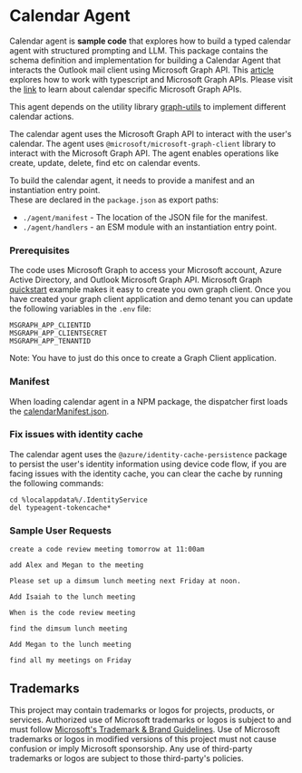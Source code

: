 # Calendar Agent

Calendar agent is **sample code** that explores how to build a typed calendar agent with structured prompting and LLM. This package contains the schema definition and implementation for building a Calendar Agent that interacts the Outlook mail client using Microsoft Graph API. This [article](https://learn.microsoft.com/en-us/graph/tutorials/typescript-app-only?tabs=aad) explores how to work with typescript and Microsoft Graph APIs. Please visit the [link](https://learn.microsoft.com/en-us/graph/api/resources/calendar?view=graph-rest-1.0) to learn about calendar specific Microsoft Graph APIs.

This agent depends on the utility library [graph-utils](../agentUtils/graphUtils/src/calendarClient.ts) to implement different calendar actions.

The calendar agent uses the Microsoft Graph API to interact with the user's calendar. The agent uses `@microsoft/microsoft-graph-client` library to interact with the Microsoft Graph API. The agent enables operations like create, update, delete, find etc on calendar events.

To build the calendar agent, it needs to provide a manifest and an instantiation entry point.  
These are declared in the `package.json` as export paths:

- `./agent/manifest` - The location of the JSON file for the manifest.
- `./agent/handlers` - an ESM module with an instantiation entry point.

### Prerequisites

The code uses Microsoft Graph to access your Microsoft account, Azure Active Directory, and Outlook Microsoft Graph API. Microsoft Graph [quickstart](https://developer.microsoft.com/en-us/graph/quick-start?state=option-typescript) example makes it easy to create you own graph client. Once you have created your graph client application and demo tenant you can update the following variables in the `.env` file:

```
MSGRAPH_APP_CLIENTID
MSGRAPH_APP_CLIENTSECRET
MSGRAPH_APP_TENANTID
```

Note: You have to just do this once to create a Graph Client application.

### Manifest

When loading calendar agent in a NPM package, the dispatcher first loads the [calendarManifest.json](./src/calendarManifest.json).

### Fix issues with identity cache

The calendar agent uses the `@azure/identity-cache-persistence` package to persist the user's identity information using device code flow, if you are facing issues with the identity cache, you can clear the cache by running the following commands:

```
cd %localappdata%/.IdentityService
del typeagent-tokencache*
```

### Sample User Requests

```
create a code review meeting tomorrow at 11:00am

add Alex and Megan to the meeting

Please set up a dimsum lunch meeting next Friday at noon.

Add Isaiah to the lunch meeting

When is the code review meeting

find the dimsum lunch meeting

Add Megan to the lunch meeting

find all my meetings on Friday
```

## Trademarks

This project may contain trademarks or logos for projects, products, or services. Authorized use of Microsoft
trademarks or logos is subject to and must follow
[Microsoft's Trademark & Brand Guidelines](https://www.microsoft.com/en-us/legal/intellectualproperty/trademarks/usage/general).
Use of Microsoft trademarks or logos in modified versions of this project must not cause confusion or imply Microsoft sponsorship.
Any use of third-party trademarks or logos are subject to those third-party's policies.
